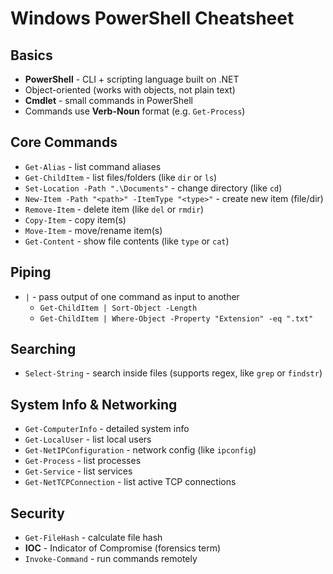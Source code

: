 # Windows PowerShell Cheatsheet

## Basics
- **PowerShell** - CLI + scripting language built on .NET
- Object-oriented (works with objects, not plain text)
- **Cmdlet** - small commands in PowerShell
- Commands use **Verb-Noun** format (e.g. `Get-Process`)

## Core Commands
- `Get-Alias` - list command aliases
- `Get-ChildItem` - list files/folders (like `dir` or `ls`)
- `Set-Location -Path ".\Documents"` - change directory (like `cd`)
- `New-Item -Path "<path>" -ItemType "<type>"` - create new item (file/dir)
- `Remove-Item` - delete item (like `del` or `rmdir`)
- `Copy-Item` - copy item(s)
- `Move-Item` - move/rename item(s)
- `Get-Content` - show file contents (like `type` or `cat`)

## Piping
- `|` - pass output of one command as input to another
  - `Get-ChildItem | Sort-Object -Length`
  - `Get-ChildItem | Where-Object -Property "Extension" -eq ".txt"`

## Searching
- `Select-String` - search inside files (supports regex, like `grep` or `findstr`)

## System Info & Networking
- `Get-ComputerInfo` - detailed system info
- `Get-LocalUser` - list local users
- `Get-NetIPConfiguration` - network config (like `ipconfig`)
- `Get-Process` - list processes
- `Get-Service` - list services
- `Get-NetTCPConnection` - list active TCP connections

## Security
- `Get-FileHash` - calculate file hash
- **IOC** - Indicator of Compromise (forensics term)
- `Invoke-Command` - run commands remotely
